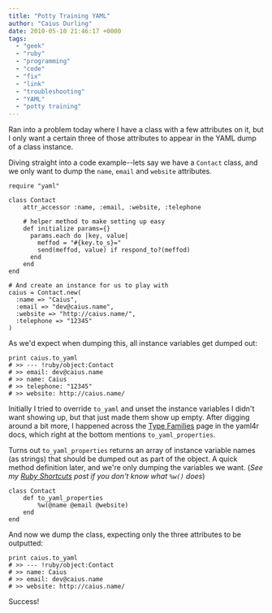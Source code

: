 ```yaml
---
title: "Potty Training YAML"
author: "Caius Durling"
date: 2010-05-10 21:46:17 +0000
tags:
  - "geek"
  - "ruby"
  - "programming"
  - "code"
  - "fix"
  - "link"
  - "troubleshooting"
  - "YAML"
  - "potty training"
---
```


Ran into a problem today where I have a class with a few attributes on it, but I only want a certain three of those attributes to appear in the YAML dump of a class instance.

Diving straight into a code example--lets say we have a `Contact` class, and we only want to dump the `name`, `email` and `website` attributes.

    require "yaml"
    
    class Contact
        attr_accessor :name, :email, :website, :telephone
    
        # helper method to make setting up easy
        def initialize params={}
          params.each do |key, value|
            meffod = "#{key.to_s}="
            send(meffod, value) if respond_to?(meffod)
          end
        end
    end
    
    # And create an instance for us to play with
    caius = Contact.new(
      :name => "Caius",
      :email => "dev@caius.name",
      :website => "http://caius.name/",
      :telephone => "12345"
    )

As we'd expect when dumping this, all instance variables get dumped out:

    print caius.to_yaml
    # >> --- !ruby/object:Contact 
    # >> email: dev@caius.name
    # >> name: Caius
    # >> telephone: "12345"
    # >> website: http://caius.name/

Initially I tried to override `to_yaml` and unset the instance variables I didn't want showing up, but that just made them show up empty. After digging around a bit more, I happened across the [Type Families][] page in the yaml4r docs, which right at the bottom mentions `to_yaml_properties`.

[Type Families]: http://yaml4r.sourceforge.net/doc/page/type_families.htm

Turns out `to_yaml_properties` returns an array of instance variable names (as strings) that should be dumped out as part of the object. A quick method definition later, and we're only dumping the variables we want. (*See my [Ruby Shortcuts][] post if you don't know what `%w()` does*)

[Ruby Shortcuts]: http://caiustheory.com/ruby-shortcuts

    class Contact
        def to_yaml_properties
            %w(@name @email @website)
        end
    end

And now we dump the class, expecting only the three attributes to be outputted:

    print caius.to_yaml
    # >> --- !ruby/object:Contact 
    # >> name: Caius
    # >> email: dev@caius.name
    # >> website: http://caius.name/

Success!

